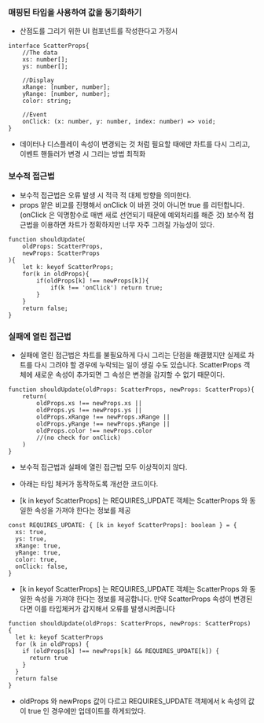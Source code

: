 ### 매핑된 타입을 사용하여 값을 동기화하기

- 산점도를 그리기 위한 UI 컴포넌트를 작성한다고 가정시

```TS
interface ScatterProps{
	//The data
    xs: number[];
    ys: number[];

    //Display
    xRange: [number, number];
    yRange: [number, number];
    color: string;

    //Event
    onClick: (x: number, y: number, index: number) => void;
}
```

- 데이터나 디스플레이 속성이 변경되는 것 처럼 필요할 때에만 차트를 다시 그리고, 이벤트 핸들러가 변경 시 그리는 방법 최적화

### 보수적 접근법

- 보수적 접근법은 오류 발생 시 적극 적 대체 방향을 의미한다.
- props 얕은 비교를 진행해서 onClick 이 바뀐 것이 아니면 true 를 리턴합니다. (onClick 은 익명함수로 매번 새로 선언되기 때문에 예외처리를 해준 것) 보수적 접근법을 이용하면 차트가 정확하지만 너무 자주 그려질 가능성이 있다.

```TS
function shouldUpdate(
    oldProps: ScatterProps,
    newProps: ScatterProps
){
    let k: keyof ScatterProps;
    for(k in oldProps){
        if(oldProps[k] !== newProps[k]){
            if(k !== 'onClick') return true;
        }
    }
    return false;
}
```

### 실패에 열린 접근법

- 실패에 열린 접근법은 차트를 불필요하게 다시 그리는 단점을 해결했지만 실제로 차트를 다시 그려야 할 경우에 누락되는 일이 생길 수도 있습니다. ScatterProps 객체에 새로운 속성이 추가되면 그 속성은 변경을 감지할 수 없기 때문이다.

```TS
function shouldUpdate(oldProps: ScatterProps, newProps: ScatterProps){
    return(
        oldProps.xs !== newProps.xs ||
        oldProps.ys !== newProps.ys ||
        oldProps.xRange !== newProps.xRange ||
        oldProps.yRange !== newProps.yRange ||
        oldProps.color !== newProps.color
        //(no check for onClick)
    )
}
```

- 보수적 접근법과 실패에 열린 접근법 모두 이상적이지 않다.

- 아래는 타입 체커가 동작하도록 개선한 코드이다.
- [k in keyof ScatterProps] 는 REQUIRES_UPDATE 객체는 ScatterProps 와 동일한 속성을 가져야 한다는 정보를 제공

```TS
const REQUIRES_UPDATE: { [k in keyof ScatterProps]: boolean } = {
  xs: true,
  ys: true,
  xRange: true,
  yRange: true,
  color: true,
  onClick: false,
}
```

- [k in keyof ScatterProps] 는 REQUIRES_UPDATE 객체는 ScatterProps 와 동일한 속성을 가져야 한다는 정보를 제공합니다. 만약 ScatterProps 속성이 변경된다면 이를 타입체커가 감지해서 오류를 발생시켜줍니다

```TS
function shouldUpdate(oldProps: ScatterProps, newProps: ScatterProps) {
  let k: keyof ScatterProps
  for (k in oldProps) {
    if (oldProps[k] !== newProps[k] && REQUIRES_UPDATE[k]) {
      return true
    }
  }
  return false
}
```

- oldProps 와 newProps 값이 다르고 REQUIRES_UPDATE 객체에서 k 속성의 값이 true 인 경우에만 업데이트를 하게되었다.
